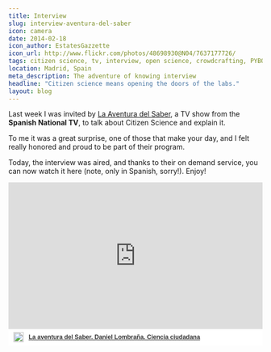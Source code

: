 ```yaml
---
title: Interview
slug: interview-aventura-del-saber
icon: camera
date: 2014-02-18
icon_author: EstatesGazzette
icon_url: http://www.flickr.com/photos/48698930@N04/7637177726/
tags: citizen science, tv, interview, open science, crowdcrafting, PYBOSSA
location: Madrid, Spain
meta_description: The adventure of knowing interview
headline: "Citizen science means opening the doors of the labs."
layout: blog
---
```


Last week I was invited by [La Aventura del Saber](http://www.rtve.es/television/la-aventura-del-saber/), a TV show from the **Spanish National TV**,
to talk about Citizen Science and explain it.

To me it was a great surprise, one of those that make your day, and I felt really honored and proud to be part of their program.

Today, the interview was aired, and thanks to their on demand service, you can now watch it here (note, only in Spanish, sorry!). Enjoy!

<!--more-->

<div  style="width:100%;padding-top:64%;position:relative;display:inline-block;background:#eee;background:rgba(255,255,255,0.9);"  >
    <iframe frameborder="0" src="http://www.rtve.es/drmn/embed/video/2403790"
            name="La aventura del Saber. Daniel Lombraña. Ciencia ciudadana" scrolling="no" style="width:100%;height:90%;position:absolute;left:0;top:0;overflow:hidden;"  ></iframe>
    <div style="position:absolute;bottom:0;left:0;font-family:arial,helvetica,sans-serif;font-size:12px;line-height:1.833;display:inline-block;padding:5px 0 5px 10px;">
        <span style="float:left;margin-right:10px;"><img
                style="height:20px;width:auto;background: transparent;padding:0;margin:0;"
                src="http://img.irtve.es/css/rtve.commons/rtve.header.footer/i/logoRTVEes.png"></span> <a
            style="color:#333;font-weight:bold;" title="La aventura del Saber. Daniel Lombraña. Ciencia ciudadana"
            href="http://www.rtve.es/alacarta/videos/la-aventura-del-saber/aventura-del-saber-daniel-lombrana-ciencia-ciudadana/2403790/"><strong>La aventura del Saber. Daniel Lombraña. Ciencia ciudadana</strong></a></div>
</div>


